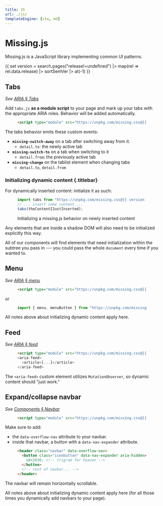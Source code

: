 ```yaml
---
title: JS
url: ./js/
templateEngine: [vto, md]
---
```


# Missing.js

Missing.js is a JavaScript library implementing common UI patterns.

{{ set version = search.pages("release!=undefined")
    |> map(rel => rel.data.release)
    |> sortSemVer
    |> at(-1) }}


## Tabs

_See [ARIA &sect; Tabs](/docs/aria/#tabs)_

Add `tabs.js` **as a module script** to your page
and mark up your tabs with the appropriate ARIA roles.
Behavior will be added automatically.

<figure>

  ~~~ html
  <script type="module" src="https://unpkg.com/missing.css@{{ version }}/dist/js/tabs.js"></script>
  ~~~

</figure>

The tabs behavior emits these custom events:

- **`missing-switch-away`** on a tab after switching away from it.
  - `detail.to`: the newly active tab
- **`missing-switch-to`** on a tab when switching to it
  - `detail.from`: the previously active tab
- **`missing-change`** on the tablist element when changing tabs
  - `detail.to`, `detail.from`

<div class="info box">

### Initializing dynamic content {.titlebar}

For dynamically inserted content: initialize it as such:

<figure>

  ~~~ js
  import tabs from "https://unpkg.com/missing.css@{{ version }}/dist/js/tabs.js";
  // ... insert some content ...
  tabs(theContentIJustInserted);
  ~~~

<figcaption>Initializing a missing.js behavior on newly inserted content</figcaption>

</figure>

Any elements that are inside a shadow DOM will also need to be initialized explicitly this way.

All of our components will find elements that need initialization within the subtree you pass in ---
you could pass the whole `document` every time if you wanted to.

</div>


## Menu

_See [ARIA &sect; menu](/docs/aria/#menu)_

<figure>

  ~~~ html
  <script type="module" src="https://unpkg.com/missing.css@{{ version }}/dist/js/menu.js">
  ~~~

</figure>

or

<figure>

  ~~~js
  import { menu, menuButton } from "https://unpkg.com/missing.css@{{ version }}/dist/js/menu.js";
  ~~~

</figure>

All notes above about initializing dynamic content apply here.


## Feed

_See [ARIA &sect; feed](/docs/aria/#feed)_

<figure>

  ~~~ html
  <script type="module" src="https://unpkg.com/missing.css@{{ version }}/dist/js/feed.js">
  <aria-feed>
    <article>[...]</article>
  </aria-feed>
  ~~~

</figure>

The `<aria-feed>` custom element utilizes `MutationObserver`, so dynamic content should "just work."


## Expand/collapse navbar

_See [Components &sect; Navbar](/docs/components/#navbar)_

<figure>

  ~~~ html
  <script type="module" src="https://unpkg.com/missing.css@{{ version }}/dist/js/overflow-nav.js">
  ~~~

</figure>

Make sure to add:

 - the `data-overflow-nav` attribute to your navbar.
 - inside that navbar, a button with a `data-nav-expander` attribute.

<figure>

  ~~~ html
  <header class="navbar" data-overflow-nav>
    <button class="iconbutton" data-nav-expander aria-hidden>
      &#x2630; <!-- trigram for heaven -->
    </button>
    <!-- rest of navbar... -->
  </header>
  ~~~

</figure>

The navbar will remain horizontally scrollable.

All notes above about initializing dynamic content apply here
(for all those times you dynamically add navbars to your page).
